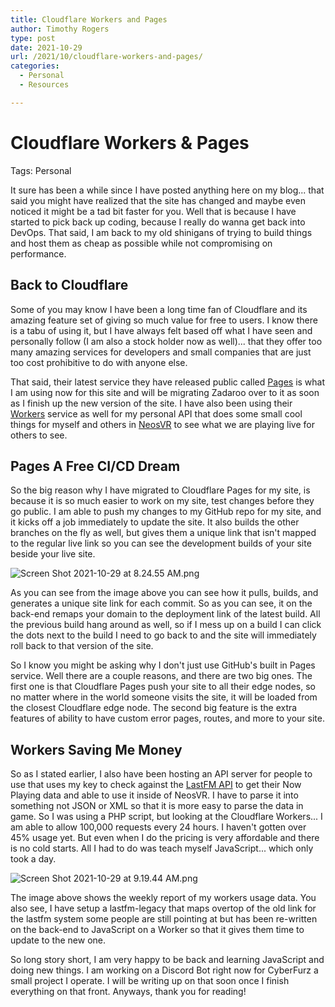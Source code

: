 ```yaml
---
title: Cloudflare Workers and Pages
author: Timothy Rogers
type: post
date: 2021-10-29
url: /2021/10/cloudflare-workers-and-pages/
categories:
  - Personal
  - Resources

---
```

# Cloudflare Workers & Pages

Tags: Personal

It sure has been a while since I have posted anything here on my blog... that said you might have realized that the site has changed and maybe even noticed it might be a tad bit faster for you. Well that is because I have started to pick back up coding, because I really do wanna get back into DevOps. That said, I am back to my old shinigans of trying to build things and host them as cheap as possible while not compromising on performance.

## Back to Cloudflare

Some of you may know I have been a long time fan of Cloudflare and its amazing feature set of giving so much value for free to users. I know there is a tabu of using it, but I have always felt based off what I have seen and personally follow (I am also a stock holder now as well)... that they offer too many amazing services for developers and small companies that are just too cost prohibitive to do with anyone else.

That said, their latest service they have released public called [Pages](https://pages.cloudlfare.com/) is what I am using now for this site and will be migrating Zadaroo over to it as soon as I finish up the new version of the site. I have also been using their [Workers](https://workers.cloudflare.com/) service as well for my personal API that does some small cool things for myself and others in [NeosVR](https://neos.com/) to see what we are playing live for others to see.

## Pages A Free CI/CD Dream

So the big reason why I have migrated to Cloudflare Pages for my site, is because it is so much easier to work on my site, test changes before they go public. I am able to push my changes to my GitHub repo for my site, and it kicks off a job immediately to update the site. It also builds the other branches on the fly as well, but gives them a unique link that isn't mapped to the regular live link so you can see the development builds of your site beside your live site.

![Screen Shot 2021-10-29 at 8.24.55 AM.png](/post-pics/2021/Screen_Shot_2021-10-29_at_8.24.55_AM.png)

As you can see from the image above you can see how it pulls, builds, and generates a unique site link for each commit. So as you can see, it on the back-end remaps your domain to the deployment link of the latest build. All the previous build hang around as well, so if I mess up on a build I can click the dots next to the build I need to go back to and the site will immediately roll back to that version of the site.

So I know you might be asking why I don't just use GitHub's built in Pages service. Well there are a couple reasons, and there are two big ones. The first one is that Cloudflare Pages push your site to all their edge nodes, so no matter where in the world someone visits the site, it will be loaded from the closest Cloudflare edge node. The second big feature is the extra features of ability to have custom error pages, routes, and more to your site.

## Workers Saving Me Money

So as I stated earlier, I also have been hosting an API server for people to use that uses my key to check against the [LastFM API](https://last.fm/) to get their Now Playing data and able to use it inside of NeosVR. I have to parse it into something not JSON or XML so that it is more easy to parse the data in game. So I was using a PHP script, but looking at the Cloudflare Workers... I am able to allow 100,000 requests every 24 hours. I haven't gotten over 45% usage yet. But even when I do the pricing is very affordable and there is no cold starts. All I had to do was teach myself JavaScript... which only took a day.

![Screen Shot 2021-10-29 at 9.19.44 AM.png](/post-pics/2021/Screen_Shot_2021-10-29_at_9.19.44_AM.png)

The image above shows the weekly report of my workers usage data. You also see, I have setup a lastfm-legacy that maps overtop of the old link for the lastfm system some people are still pointing at but has been re-written on the back-end to JavaScript on a Worker so that it gives them time to update to the new one.

So long story short, I am very happy to be back and learning JavaScript and doing new things. I am working on a Discord Bot right now for CyberFurz a small project I operate. I will be writing up on that soon once I finish everything on that front. Anyways, thank you for reading!
